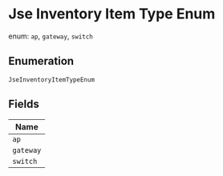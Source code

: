 
# Jse Inventory Item Type Enum

enum: `ap`, `gateway`, `switch`

## Enumeration

`JseInventoryItemTypeEnum`

## Fields

| Name |
|  --- |
| `ap` |
| `gateway` |
| `switch` |

